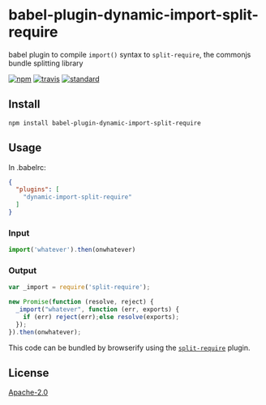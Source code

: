 # babel-plugin-dynamic-import-split-require

babel plugin to compile `import()` syntax to `split-require`, the commonjs bundle splitting library

[![npm][npm-image]][npm-url]
[![travis][travis-image]][travis-url]
[![standard][standard-image]][standard-url]

[npm-image]: https://img.shields.io/npm/v/babel-plugin-dynamic-import-split-require.svg?style=flat-square
[npm-url]: https://www.npmjs.com/package/babel-plugin-dynamic-import-split-require
[travis-image]: https://img.shields.io/travis/goto-bus-stop/babel-plugin-dynamic-import-split-require.svg?style=flat-square
[travis-url]: https://travis-ci.org/goto-bus-stop/babel-plugin-dynamic-import-split-require
[standard-image]: https://img.shields.io/badge/code%20style-standard-brightgreen.svg?style=flat-square
[standard-url]: http://npm.im/standard

## Install

```
npm install babel-plugin-dynamic-import-split-require
```

## Usage

In .babelrc:

```json
{
  "plugins": [
    "dynamic-import-split-require"
  ]
}
```

### Input

```js
import('whatever').then(onwhatever)
```

### Output

```js
var _import = require('split-require');

new Promise(function (resolve, reject) {
  _import("whatever", function (err, exports) {
    if (err) reject(err);else resolve(exports);
  });
}).then(onwhatever);
```

This code can be bundled by browserify using the [`split-require`](https://github.com/goto-bus-stop/split-require#readme) plugin.

## License

[Apache-2.0](LICENSE.md)
